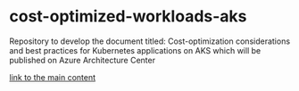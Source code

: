 # cost-optimized-workloads-aks
Repository to develop the document titled: Cost-optimization considerations and best practices for Kubernetes applications on AKS which will be published on Azure Architecture Center

[link to the main content](./cost-optimization-aks-content.md)
